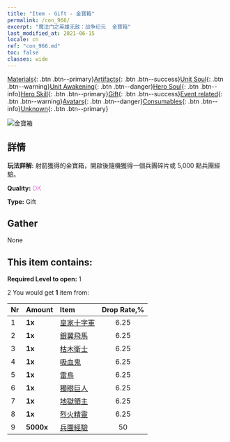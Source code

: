 ```yaml
---
title: "Item - Gift - 金寶箱"
permalink: /con_966/
excerpt: "魔法门之英雄无敌：战争纪元  金寶箱"
last_modified_at: 2021-06-15
locale: cn
ref: "con_966.md"
toc: false
classes: wide
---
```

 [Materials](/ItemsCN/){: .btn .btn--primary}[Artifacts](/ItemsCN/Artifacts/){: .btn .btn--success}[Unit Soul](/ItemsCN/UnitSoul/){: .btn .btn--warning}[Unit Awakening](/ItemsCN/UnitAwakening/){: .btn .btn--danger}[Hero Soul](/ItemsCN/HeroSoul/){: .btn .btn--info}[Hero Skill](/ItemsCN/HeroSkill/){: .btn .btn--primary}[Gift](/ItemsCN/Gift/){: .btn .btn--success}[Event related](/ItemsCN/Events/){: .btn .btn--warning}[Avatars](/ItemsCN/Avatars/){: .btn .btn--danger}[Consumables](/ItemsCN/Consumables/){: .btn .btn--info}[Unknown](/ItemsCN/Unknown/){: .btn .btn--primary}

 ![金寶箱](/images/t/i_50003.png)

## 詳情
 **玩法詳解:** 射箭獲得的金寶箱，開啟後隨機獲得一個兵團碎片或 5,000 點兵團經驗。

 **Quality:** <span style="color: #DA70D6">OK</span>

 **Type:** Gift

## Gather

  None

## This item contains:

 **Required Level to open:** 1

 2 You would get **1** item  from:

  | Nr | Amount |     Item    | Drop Rate,% |
  |:---|:-------|:------------|:---------:|
  | 1 |  **1x** | [皇家十字軍](/cn/Items/unt_193/) | 6.25 | 
  | 2 |  **1x** | [銀翼飛馬](/cn/Items/unt_202/) | 6.25 | 
  | 3 |  **1x** | [枯木衛士](/cn/Items/unt_203/) | 6.25 | 
  | 4 |  **1x** | [吸血鬼](/cn/Items/unt_211/) | 6.25 | 
  | 5 |  **1x** | [雷鳥](/cn/Items/unt_221/) | 6.25 | 
  | 6 |  **1x** | [獨眼巨人](/cn/Items/unt_222/) | 6.25 | 
  | 7 |  **1x** | [地獄領主](/cn/Items/unt_230/) | 6.25 | 
  | 8 |  **1x** | [烈火精靈](/cn/Items/unt_231/) | 6.25 | 
  | 9 |  **5000x** | [兵團經驗](/cn/Items/con_902/) | 50 | 
